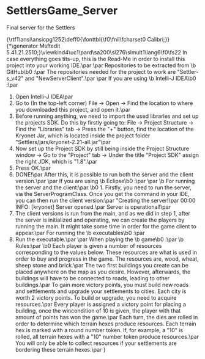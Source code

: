 # SettlersGame_Server
Final server for the Settlers

{\rtf1\ansi\ansicpg1252\deff0{\fonttbl{\f0\fnil\fcharset0 Calibri;}}
{\*\generator Msftedit 5.41.21.2510;}\viewkind4\uc1\pard\sa200\sl276\slmult1\lang6\f0\fs22 In case everything goes tits-up, this is the Read-Me in order to install this project into your working IDE.\par
\par
Repositories to be extracted from \b GitHub\b0 :\par
The repositories needed for the project to work are "Settler-s_v42" and "NewServerClient".\par
\par
If you are using \b Intelli-J IDEA\b0 :\par
1. Open Intelli-J IDEA\par
2. Go to (In the top-left corner) File -> Open -> Find the location to where you downloaded this project, and open it.\par
3. Before running anything, we need to import the used libraries and set up the projects SDK. Do this by firstly going to: File -> Project Structure -> Find the "Libraries" tab -> Press the "+" button, find the location of the Kryonet Jar, which is located inside the project folder "Settlers/jars/kryonet-2.21-all.jar"\par
4. Now set up the Project SDK by still being inside the Project Structure window -> Go to the "Project" tab -> Under the title "Project SDK" assign the right JDK, which is "1.8".\par
5. Press OK.\par
6. DONE!\par
After this, it is possible to run both the server and the client version.\par
\par
If you are using \b Eclipse\b0 :\par
\par
\b For running the server and the client:\par
\b0 1. Firstly, you need to run the server, via the ServerProgramClass. Once you get the command in your IDE, you can then run the client version:\par
"Creating the server!\par
00:00  INFO: [kryonet] Server opened.\par
Server is operational!\par
2. The client versions is run from the main, and as we did in step 1, after the server is initialized and operating, we can create the players by running the main. It might take some time in order for the game client to appear.\par
For running the \b executables\b0 :\par
1. Run the executable.\par
\par
When playing the \b game\b0 :\par
\b Rules:\par
\b0 Each player is given a number of resources corresponding to the values below. These resources are what is used in order to buy and progress in the game. The resources are, wood, wheat, sheep stone and brick.\par
The two first buildings you create can be placed anywhere on the map as you desire. However, afterwards, the buildings will have to be connected to roads, leading to other buildings.\par
To gain more victory points, you must build new roads and settlements and upgrade your settlements to cities. Each city is worth 2 victory points. To build or upgrade, you need to acquire resources.\par
Every player is assigned a victory point for placing a building, once the wincondition of 10 is given, the player with that amount of points has won the game.\par
Each turn, the dies are rolled in order to determine which terrain hexes produce resources. Each terrain hex is marked with a round number token. If, for example, a "10" is rolled, all terrain hexes with a "10" number token produce resources.\par
You will only be able to collect resources if your settlements are bordering these terrain hexes.\par
}
 
